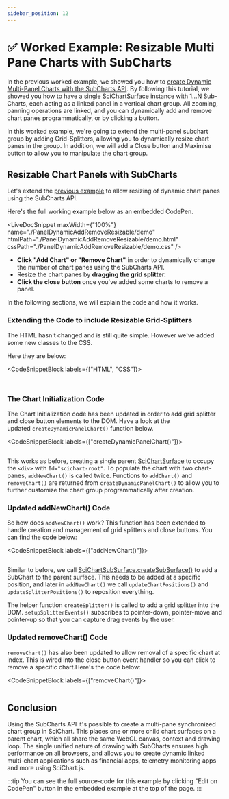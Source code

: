 ```yaml
---
sidebar_position: 12
---
```


# ✅ Worked Example: Resizable Multi Pane Charts with SubCharts

In the previous worked example, we showed you how to [create Dynamic Multi-Panel Charts with the SubCharts API](/docs/2d-charts/subcharts-api/exampe-dynamic-multi-panel-charts-with-sub-charts/index.md). By following this tutorial, we showed you how to have a single [SciChartSurface](https://www.scichart.com/documentation/js/current/typedoc/classes/scichartsurface.html) instance with 1...N Sub-Charts, each acting as a linked panel in a vertical chart group. All zooming, panning operations are linked, and you can dynamically add and remove chart panes programmatically, or by clicking a button.

In this worked example, we're going to extend the multi-panel subchart group by adding Grid-Splitters, allowing you to dynamically resize chart panes in the group. In addition, we will add a Close button and Maximise button to allow you to manipulate the chart group.

Resizable Chart Panels with SubCharts
-------------------------------------

Let's extend the [previous example](/docs/2d-charts/subcharts-api/exampe-dynamic-multi-panel-charts-with-sub-charts/index.md) to allow resizing of dynamic chart panes using the SubCharts API.

Here's the full working example below as an embedded CodePen.

<LiveDocSnippet maxWidth={"100%"} name="./PanelDynamicAddRemoveResizable/demo" htmlPath="./PanelDynamicAddRemoveResizable/demo.html" cssPath="./PanelDynamicAddRemoveResizable/demo.css" />

*   **Click "Add Chart" or "Remove Chart"** in order to dynamically change the number of chart panes using the SubCharts API.
*   Resize the chart panes by **dragging the grid splitter.**
*   **Click the close button** once you've added some charts to remove a panel.

In the following sections, we will explain the code and how it works.


### Extending the Code to include Resizable Grid-Splitters

The HTML hasn't changed and is still quite simple. However we've added some new classes to the CSS.

Here they are below:

<CodeSnippetBlock labels={["HTML", "CSS"]}>
```html file=./PanelDynamicAddRemoveResizable/demo.html
```
```css {} showLineNumbers file=./PanelDynamicAddRemoveResizable/demo.css
```
</CodeSnippetBlock>

### The Chart Initialization Code

The Chart Initialization code has been updated in order to add grid splitter and close button elements to the DOM. Have a look at the updated `createDynamicPanelChart()` function below.

<CodeSnippetBlock labels={["createDynamicPanelChart()"]}>
```ts {8-12} showLineNumbers file=./PanelDynamicAddRemoveResizable/demo.ts start=region_createDynamicPanelChart_start end=region_createDynamicPanelChart_end
```
</CodeSnippetBlock>

This works as before, creating a single parent [SciChartSurface](https://www.scichart.com/documentation/js/current/typedoc/classes/scichartsurface.html) to occupy the `<div>` with `Id="scichart-root"`. To populate the chart with two chart-panes, `addNewChart()` is called twice. Functions to `addChart()` and `removeChart()` are returned from `createDynamicPanelChart()` to allow you to further customize the chart group programmatically after creation.


### Updated addNewChart() Code

So how does `addNewChart()` work? This function has been extended to handle creation and management of grid splitters and close buttons. You can find the code below:

<CodeSnippetBlock labels={["addNewChart()"]}>
```ts {21-26,38-39,32} showLineNumbers file=./PanelDynamicAddRemoveResizable/demo.ts start=region_addNewChart_start end=region_addNewChart_end
```
</CodeSnippetBlock>

Similar to before, we call [SciChartSubSurface.createSubSurface()](https://www.scichart.com/documentation/js/v4/typedoc/classes/scichartsubsurface.html) to add a SubChart to the parent surface. This needs to be added at a specific position, and later in `addNewChart()` we call `updateChartPositions()` and `updateSplitterPositions()` to reposition everything.

The helper function `createSplitter()` is called to add a grid splitter into the DOM. `setupSplitterEvents()` subscribes to pointer-down, pointer-move and pointer-up so that you can capture drag events by the user.

### Updated removeChart() Code

`removeChart()` has also been updated to allow removal of a specific chart at index. This is wired into the close button event handler so you can click to remove a specific chart.Here's the code below:

<CodeSnippetBlock labels={["removeChart()"]}>
```ts {13-30} showLineNumbers file=./PanelDynamicAddRemoveResizable/demo.ts start=region_removeChart_start end=region_removeChart_end
```
</CodeSnippetBlock>

Conclusion
----------

Using the SubCharts API it's possible to create a multi-pane synchronized chart group in SciChart. This places one or more child chart surfaces on a parent chart, which all share the same WebGL canvas, context and drawing loop. The single unified nature of drawing with SubCharts ensures high performance on all browsers, and allows you to create dynamic linked multi-chart applications such as financial apps, telemetry monitoring apps and more using SciChart.js.

:::tip
You can see the full source-code for this example by clicking "Edit on CodePen" button in the embedded example at the top of the page.
:::